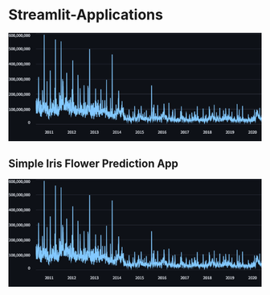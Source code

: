 ﻿# Streamlit-Applications
![alt text](https://github.com/Ebrahimi1234/Streamlit-Applications/blob/main/visualization.png?raw=true)

## Simple Iris Flower Prediction App
![alt text](https://github.com/Ebrahimi1234/Streamlit-Applications/blob/main/visualization.png?raw=true)
